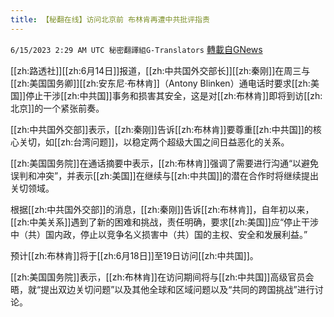 ```yaml
---
title: 【秘翻在线】访问北京前 布林肯再遭中共批评指责
---
```

`6/15/2023 2:29 AM UTC 秘密翻譯組G-Translators` [轉載自GNews](https://gnews.org/articles/1384514)

[[zh:路透社]][[zh:6月14日]]报道，[[zh:中共国外交部长]][[zh:秦刚]]在周三与[[zh:美国国务卿]][[zh:安东尼·布林肯]]（Antony Blinken）通电话时要求[[zh:美国]]停止干涉[[zh:中共国]]事务和损害其安全，这是对[[zh:布林肯]]即将到访[[zh:北京]]的一个紧张前奏。

[[zh:中共国外交部]]表示，[[zh:秦刚]]告诉[[zh:布林肯]]要尊重[[zh:中共国]]的核心关切，如[[zh:台湾问题]]，以稳定两个超级大国之间日益恶化的关系。

[[zh:美国国务院]]在通话摘要中表示，[[zh:布林肯]]强调了需要进行沟通“以避免误判和冲突”，并表示[[zh:美国]]在继续与[[zh:中共国]]的潜在合作时将继续提出关切领域。

根据[[zh:中共国外交部]]的消息，[[zh:秦刚]]告诉[[zh:布林肯]]，自年初以来，[[zh:中美关系]]遇到了新的困难和挑战，责任明确，要求[[zh:美国]]应“停止干涉中（共）国内政，停止以竞争名义损害中（共）国的主权、安全和发展利益。”

预计[[zh:布林肯]]将于[[zh:6月18日]]至19日访问[[zh:中共国]]。

[[zh:美国国务院]]表示，[[zh:布林肯]]在访问期间将与[[zh:中共国]]高级官员会晤，就“提出双边关切问题”以及其他全球和区域问题以及“共同的跨国挑战”进行讨论。
